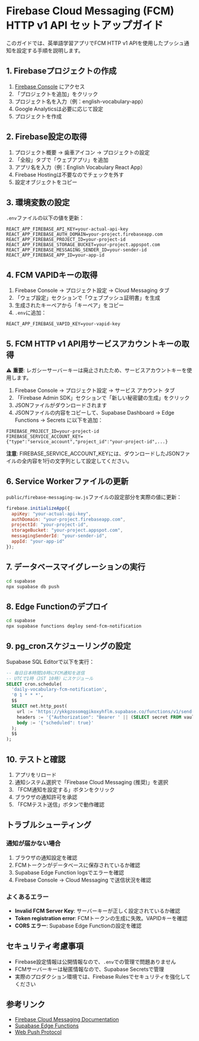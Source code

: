 # Firebase Cloud Messaging (FCM) HTTP v1 API セットアップガイド

このガイドでは、英単語学習アプリでFCM HTTP v1 APIを使用したプッシュ通知を設定する手順を説明します。

## 1. Firebaseプロジェクトの作成

1. [Firebase Console](https://console.firebase.google.com/) にアクセス
2. 「プロジェクトを追加」をクリック
3. プロジェクト名を入力（例：english-vocabulary-app）
4. Google Analyticsは必要に応じて設定
5. プロジェクトを作成

## 2. Firebase設定の取得

1. プロジェクト概要 → 歯車アイコン → プロジェクトの設定
2. 「全般」タブで「ウェブアプリ」を追加
3. アプリ名を入力（例：English Vocabulary React App）
4. Firebase Hostingは不要なのでチェックを外す
5. 設定オブジェクトをコピー

## 3. 環境変数の設定

`.env`ファイルの以下の値を更新：

```env
REACT_APP_FIREBASE_API_KEY=your-actual-api-key
REACT_APP_FIREBASE_AUTH_DOMAIN=your-project.firebaseapp.com
REACT_APP_FIREBASE_PROJECT_ID=your-project-id
REACT_APP_FIREBASE_STORAGE_BUCKET=your-project.appspot.com
REACT_APP_FIREBASE_MESSAGING_SENDER_ID=your-sender-id
REACT_APP_FIREBASE_APP_ID=your-app-id
```

## 4. FCM VAPIDキーの取得

1. Firebase Console → プロジェクト設定 → Cloud Messaging タブ
2. 「ウェブ設定」セクションで「ウェブプッシュ証明書」を生成
3. 生成されたキーペアから「キーペア」をコピー
4. `.env`に追加：

```env
REACT_APP_FIREBASE_VAPID_KEY=your-vapid-key
```

## 5. FCM HTTP v1 API用サービスアカウントキーの取得

⚠️ **重要**: レガシーサーバーキーは廃止されたため、サービスアカウントキーを使用します。

1. Firebase Console → プロジェクト設定 → サービス アカウント タブ
2. 「Firebase Admin SDK」セクションで「新しい秘密鍵の生成」をクリック
3. JSONファイルがダウンロードされます
4. JSONファイルの内容をコピーして、Supabase Dashboard → Edge Functions → Secrets に以下を追加：

```
FIREBASE_PROJECT_ID=your-project-id
FIREBASE_SERVICE_ACCOUNT_KEY={"type":"service_account","project_id":"your-project-id",...}
```

**注意**: FIREBASE_SERVICE_ACCOUNT_KEYには、ダウンロードしたJSONファイルの全内容を1行の文字列として設定してください。

## 6. Service Workerファイルの更新

`public/firebase-messaging-sw.js`ファイルの設定部分を実際の値に更新：

```javascript
firebase.initializeApp({
  apiKey: "your-actual-api-key",
  authDomain: "your-project.firebaseapp.com",
  projectId: "your-project-id",
  storageBucket: "your-project.appspot.com",
  messagingSenderId: "your-sender-id",
  appId: "your-app-id"
});
```

## 7. データベースマイグレーションの実行

```bash
cd supabase
npx supabase db push
```

## 8. Edge Functionのデプロイ

```bash
cd supabase
npx supabase functions deploy send-fcm-notification
```

## 9. pg_cronスケジューリングの設定

Supabase SQL Editorで以下を実行：

```sql
-- 毎日日本時間10時にFCM通知を送信
-- UTCで1時（JST 10時）にスケジュール
SELECT cron.schedule(
  'daily-vocabulary-fcm-notification',
  '0 1 * * *',
  $$
  SELECT net.http_post(
    url := 'https://ykkgzosomqgikoxyhflm.supabase.co/functions/v1/send-fcm-notification',
    headers := '{"Authorization": "Bearer ' || (SELECT secret FROM vault.decrypted_secrets WHERE name = 'SUPABASE_SERVICE_ROLE_KEY') || '", "Content-Type": "application/json"}',
    body := '{"scheduled": true}'
  );
  $$
);
```

## 10. テストと確認

1. アプリをリロード
2. 通知システム選択で「Firebase Cloud Messaging (推奨)」を選択
3. 「FCM通知を設定する」ボタンをクリック
4. ブラウザの通知許可を承認
5. 「FCMテスト送信」ボタンで動作確認

## トラブルシューティング

### 通知が届かない場合

1. ブラウザの通知設定を確認
2. FCMトークンがデータベースに保存されているか確認
3. Supabase Edge Function logsでエラーを確認
4. Firebase Console → Cloud Messaging で送信状況を確認

### よくあるエラー

- **Invalid FCM Server Key**: サーバーキーが正しく設定されているか確認
- **Token registration error**: FCMトークンの生成に失敗。VAPIDキーを確認
- **CORS エラー**: Supabase Edge Functionの設定を確認

## セキュリティ考慮事項

- Firebase設定情報は公開情報なので、`.env`での管理で問題ありません
- FCMサーバーキーは秘匿情報なので、Supabase Secretsで管理
- 実際のプロダクション環境では、Firebase Rulesでセキュリティを強化してください

## 参考リンク

- [Firebase Cloud Messaging Documentation](https://firebase.google.com/docs/cloud-messaging)
- [Supabase Edge Functions](https://supabase.com/docs/guides/functions)
- [Web Push Protocol](https://web.dev/push-notifications/)